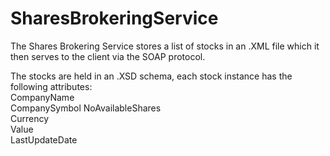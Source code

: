 # SharesBrokeringService

The Shares Brokering Service stores a list of stocks in an .XML file which it then serves to the client via the SOAP protocol.

The stocks are held in an .XSD schema, each stock instance has the following attributes:  
  CompanyName  
  CompanySymbol
  NoAvailableShares  
  Currency  
  Value  
  LastUpdateDate
 
